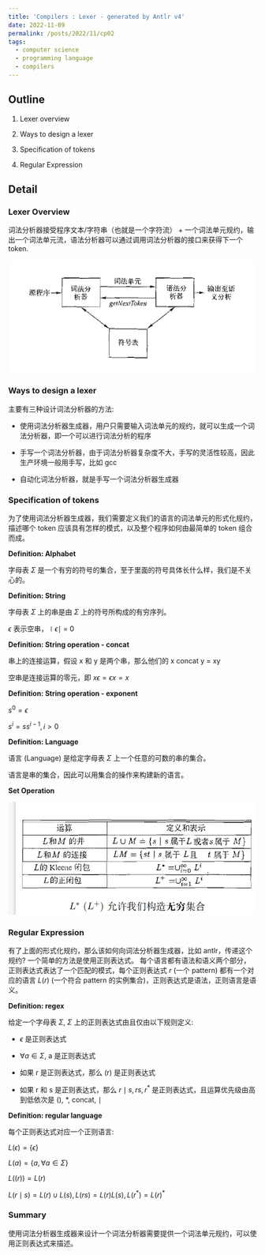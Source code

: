 ```yaml
---
title: 'Compilers : Lexer - generated by Antlr v4'
date: 2022-11-09
permalink: /posts/2022/11/cp02
tags:
  - computer science
  - programming language
  - compilers
---
```


## Outline

1. Lexer overview

2. Ways to design a lexer

3. Specification of tokens

4. Regular Expression

## Detail

### Lexer Overview

词法分析器接受程序文本/字符串（也就是一个字符流） + 一个词法单元规约，输出一个词法单元流，语法分析器可以通过调用词法分析器的接口来获得下一个 token.

![](https://github.com/SUNLIFAN/images/blob/main/post/cp021.png?raw=true)

### Ways to design a lexer

主要有三种设计词法分析器的方法:

- 使用词法分析器生成器，用户只需要输入词法单元的规约，就可以生成一个词法分析器，即一个可以进行词法分析的程序

- 手写一个词法分析器，由于词法分析器复杂度不大，手写的灵活性较高，因此生产环境一般用手写，比如 gcc

- 自动化词法分析器，就是手写一个词法分析器生成器

### Specification of tokens

为了使用词法分析器生成器，我们需要定义我们的语言的词法单元的形式化规约，描述哪个 token 应该具有怎样的模式，以及整个程序如何由最简单的 token 组合而成。

**Definition: Alphabet**

字母表 $\Sigma$ 是一个有穷的符号的集合，至于里面的符号具体长什么样，我们是不关心的。

**Definition: String**

字母表 $\Sigma$ 上的串是由 $\Sigma$ 上的符号所构成的有穷序列。

$\epsilon$ 表示空串，$\mid\epsilon\mid$ = 0

**Definition: String operation - concat**

串上的连接运算，假设 x 和 y 是两个串，那么他们的 x concat y = xy

空串是连接运算的零元，即 $x\epsilon = \epsilon x = x$

**Definition: String operation - exponent**

$s^0 = \epsilon$

$s^i = s s^{i-1}, i > 0$

**Definition: Language**

语言 (Language) 是给定字母表 $\Sigma$ 上一个任意的可数的串的集合。

语言是串的集合，因此可以用集合的操作来构建新的语言。

**Set Operation**

![](https://github.com/SUNLIFAN/images/blob/main/post/cp022.png?raw=true)

### Regular Expression

有了上面的形式化规约，那么该如何向词法分析器生成器，比如 antlr，传递这个规约? 一个简单的方法是使用正则表达式。
每个语言都有语法和语义两个部分，正则表达式表达了一个匹配的模式，每个正则表达式 $r$ (一个 pattern) 都有一个对应的语言  $L(r)$ (一个符合 pattern 的实例集合)，正则表达式是语法，正则语言是语义。

**Definition: regex**

给定一个字母表 $\Sigma$, $\Sigma$ 上的正则表达式由且仅由以下规则定义:

- $\epsilon$ 是正则表达式

- $\forall a\in \Sigma$, a 是正则表达式

- 如果 r 是正则表达式，那么 (r) 是正则表达式

- 如果 r 和 s 是正则表达式，那么 $r \mid s, rs, r^{\ast}$ 是正则表达式，且运算优先级由高到低依次是 (), *, concat, $\mid$

**Definition: regular language**

每个正则表达式对应一个正则语言:

$L(\epsilon) = \lbrace \epsilon\rbrace$

$L(a) = \lbrace a, \forall a \in \Sigma\rbrace$

$L((r)) = L(r)$

$L(r\mid s) = L(r) \cup L(s), L(rs) = L(r)L(s), L(r^{\ast}) = L(r)^{\ast}$

### Summary

使用词法分析器生成器来设计一个词法分析器需要提供一个词法单元规约，可以使用正则表达式来描述。